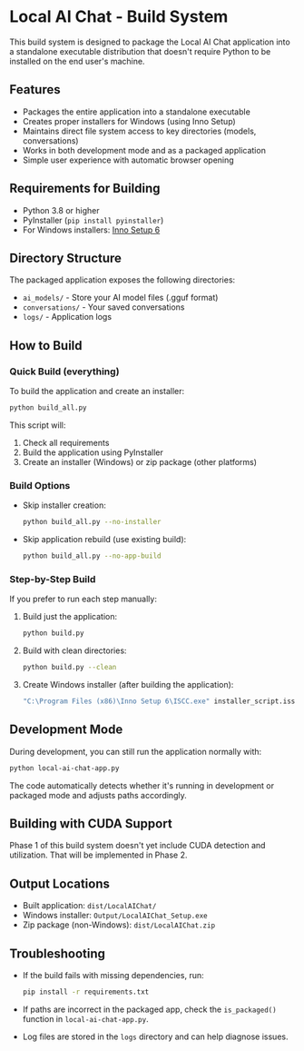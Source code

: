 # Local AI Chat - Build System

This build system is designed to package the Local AI Chat application into a standalone executable distribution that doesn't require Python to be installed on the end user's machine.

## Features

- Packages the entire application into a standalone executable
- Creates proper installers for Windows (using Inno Setup)
- Maintains direct file system access to key directories (models, conversations)
- Works in both development mode and as a packaged application
- Simple user experience with automatic browser opening

## Requirements for Building

- Python 3.8 or higher
- PyInstaller (`pip install pyinstaller`)
- For Windows installers: [Inno Setup 6](https://jrsoftware.org/isdl.php)

## Directory Structure

The packaged application exposes the following directories:

- `ai_models/` - Store your AI model files (.gguf format)
- `conversations/` - Your saved conversations
- `logs/` - Application logs

## How to Build

### Quick Build (everything)

To build the application and create an installer:

```bash
python build_all.py
```

This script will:

1. Check all requirements
2. Build the application using PyInstaller
3. Create an installer (Windows) or zip package (other platforms)

### Build Options

- Skip installer creation:

  ```bash
  python build_all.py --no-installer
  ```

- Skip application rebuild (use existing build):
  ```bash
  python build_all.py --no-app-build
  ```

### Step-by-Step Build

If you prefer to run each step manually:

1. Build just the application:

   ```bash
   python build.py
   ```

2. Build with clean directories:

   ```bash
   python build.py --clean
   ```

3. Create Windows installer (after building the application):
   ```bash
   "C:\Program Files (x86)\Inno Setup 6\ISCC.exe" installer_script.iss
   ```

## Development Mode

During development, you can still run the application normally with:

```bash
python local-ai-chat-app.py
```

The code automatically detects whether it's running in development or packaged mode and adjusts paths accordingly.

## Building with CUDA Support

Phase 1 of this build system doesn't yet include CUDA detection and utilization. That will be implemented in Phase 2.

## Output Locations

- Built application: `dist/LocalAIChat/`
- Windows installer: `Output/LocalAIChat_Setup.exe`
- Zip package (non-Windows): `dist/LocalAIChat.zip`

## Troubleshooting

- If the build fails with missing dependencies, run:

  ```bash
  pip install -r requirements.txt
  ```

- If paths are incorrect in the packaged app, check the `is_packaged()` function in `local-ai-chat-app.py`.

- Log files are stored in the `logs` directory and can help diagnose issues.
